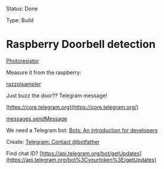 Status: Done

Type: Build

# Raspberry Doorbell detection

[Photoresistor](./Photoresistor.html)

Measure it from the raspberry:

[razzpisampler](http://razzpisampler.oreilly.com/ch08.html)

Just buzz the door?? Telegram message!

[https://core.telegram.org](https://core.telegram.org/)

[messages.sendMessage](https://core.telegram.org/method/messages.sendMessage)

We need a Telegram bot: [Bots: An introduction for developers](https://core.telegram.org/bots)

Create: [Telegram: Contact @botfather](https://t.me/botfather)

Find chat ID? [https://api.telegram.org/bot/getUpdates](https://api.telegram.org/bot%3Cyourtoken%3E/getUpdates)



